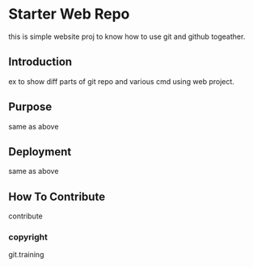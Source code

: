 # Starter Web Repo
this is simple website proj to know how to use git and github togeather.

## Introduction
ex to show diff parts of git repo and various cmd using web project.

## Purpose
same as above

## Deployment
same as above

## How To Contribute
contribute

### copyright
git.training

